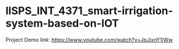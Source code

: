 # llSPS_INT_4371_smart-irrigation-system-based-on-IOT
Project Demo link: https://www.youtube.com/watch?v=JpJixnY1jWw
